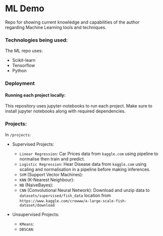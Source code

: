 # ML Demo

Repo for showing current knowledge and capabilities of the author regarding Machine Learning tools and techniques.

### Technologies being used:

The ML repo uses:

- Scikit-learn
- Tensorflow
- Python

### Deployment

#### Running each project locally:

This repository uses jupyter-notebooks to run each project. Make sure to install jupyter notebooks along with required dependencies.


### Projects:

In `/projects`:

- Supervised Projects: 
    - `Linear Regression`: Car Prices data from `kaggle.com` using pipeline to normalise then train and predict.
    - `Logistic Regression`: Hear Disease data from `kaggle.com` using scaling and normalisation in a pipeline before making inferences.
    - `SVM` (Support Vector Machines):
    - `KNN` (K-Nearest Neighbour):
    - `NB` (NaiveBayes):
    - `CNN` (Convolutional Neural Network): Download and unzip data to `datasets/supervised/fish_data` location from `https://www.kaggle.com/crowww/a-large-scale-fish-dataset/download`

- Unsupervised Projects:
  - `KMeans`:
  - `DBSCAN`:
